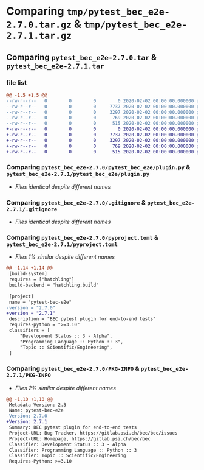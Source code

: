 # Comparing `tmp/pytest_bec_e2e-2.7.0.tar.gz` & `tmp/pytest_bec_e2e-2.7.1.tar.gz`

## Comparing `pytest_bec_e2e-2.7.0.tar` & `pytest_bec_e2e-2.7.1.tar`

### file list

```diff
@@ -1,5 +1,5 @@
--rw-r--r--   0        0        0        0 2020-02-02 00:00:00.000000 pytest_bec_e2e-2.7.0/pytest_bec_e2e/__init__.py
--rw-r--r--   0        0        0     7737 2020-02-02 00:00:00.000000 pytest_bec_e2e-2.7.0/pytest_bec_e2e/plugin.py
--rw-r--r--   0        0        0     3297 2020-02-02 00:00:00.000000 pytest_bec_e2e-2.7.0/.gitignore
--rw-r--r--   0        0        0      769 2020-02-02 00:00:00.000000 pytest_bec_e2e-2.7.0/pyproject.toml
--rw-r--r--   0        0        0      515 2020-02-02 00:00:00.000000 pytest_bec_e2e-2.7.0/PKG-INFO
+-rw-r--r--   0        0        0        0 2020-02-02 00:00:00.000000 pytest_bec_e2e-2.7.1/pytest_bec_e2e/__init__.py
+-rw-r--r--   0        0        0     7737 2020-02-02 00:00:00.000000 pytest_bec_e2e-2.7.1/pytest_bec_e2e/plugin.py
+-rw-r--r--   0        0        0     3297 2020-02-02 00:00:00.000000 pytest_bec_e2e-2.7.1/.gitignore
+-rw-r--r--   0        0        0      769 2020-02-02 00:00:00.000000 pytest_bec_e2e-2.7.1/pyproject.toml
+-rw-r--r--   0        0        0      515 2020-02-02 00:00:00.000000 pytest_bec_e2e-2.7.1/PKG-INFO
```

### Comparing `pytest_bec_e2e-2.7.0/pytest_bec_e2e/plugin.py` & `pytest_bec_e2e-2.7.1/pytest_bec_e2e/plugin.py`

 * *Files identical despite different names*

### Comparing `pytest_bec_e2e-2.7.0/.gitignore` & `pytest_bec_e2e-2.7.1/.gitignore`

 * *Files identical despite different names*

### Comparing `pytest_bec_e2e-2.7.0/pyproject.toml` & `pytest_bec_e2e-2.7.1/pyproject.toml`

 * *Files 1% similar despite different names*

```diff
@@ -1,14 +1,14 @@
 [build-system]
 requires = ["hatchling"]
 build-backend = "hatchling.build"
 
 [project]
 name = "pytest-bec-e2e"
-version = "2.7.0"
+version = "2.7.1"
 description = "BEC pytest plugin for end-to-end tests"
 requires-python = ">=3.10"
 classifiers = [
     "Development Status :: 3 - Alpha",
     "Programming Language :: Python :: 3",
     "Topic :: Scientific/Engineering",
 ]
```

### Comparing `pytest_bec_e2e-2.7.0/PKG-INFO` & `pytest_bec_e2e-2.7.1/PKG-INFO`

 * *Files 2% similar despite different names*

```diff
@@ -1,10 +1,10 @@
 Metadata-Version: 2.3
 Name: pytest-bec-e2e
-Version: 2.7.0
+Version: 2.7.1
 Summary: BEC pytest plugin for end-to-end tests
 Project-URL: Bug Tracker, https://gitlab.psi.ch/bec/bec/issues
 Project-URL: Homepage, https://gitlab.psi.ch/bec/bec
 Classifier: Development Status :: 3 - Alpha
 Classifier: Programming Language :: Python :: 3
 Classifier: Topic :: Scientific/Engineering
 Requires-Python: >=3.10
```

